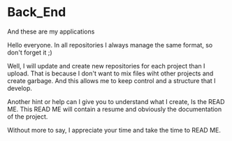 # Back_End
And these are my applications 

Hello everyone.
In all repositories I always manage the same format, so don't forget it ;)

Well, I will update and create new repositories for each project than I upload.
That is because I don't want to mix files wiht other projects and create garbage.
And this allows me to keep control and a structure that I develop.

Another hint or help can I give you to understand what I create, Is the READ ME.
This READ ME will contain a resume and obviously the documentation of the project.

Without more to say, I appreciate your time and take the time to READ ME.

